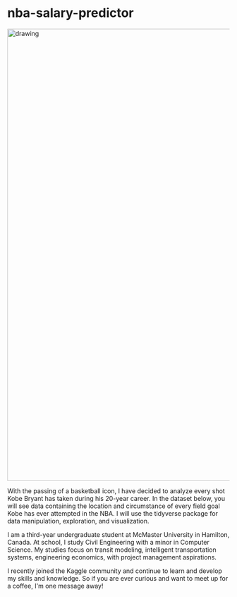 # nba-salary-predictor
<img src="https://media.gq.com/photos/6171b8fc8032c753946e4a1b/16:9/w_2560%2Cc_limit/GettyImages-1300224656.jpg![GettyImages-1300224656.webp](attachment:a51458d6-bba8-485f-b1b7-7adbf353e21c.webp" alt="drawing" width="1024"/>

With the passing of a basketball icon, I have decided to analyze every shot Kobe Bryant has taken during his 20-year career. In the dataset below, you will see data containing the location and circumstance of every field goal Kobe has ever attempted in the NBA. I will use the tidyverse package for data manipulation, exploration, and visualization. 

I am a third-year undergraduate student at McMaster University in Hamilton, Canada. At school, I study Civil Engineering with a minor in Computer Science. My studies focus on transit modeling, intelligent transportation systems, engineering economics, with project management aspirations.

I recently joined the Kaggle community and continue to learn and develop my skills and knowledge. So if you are ever curious and want to meet up for a coffee, I'm one message away!

